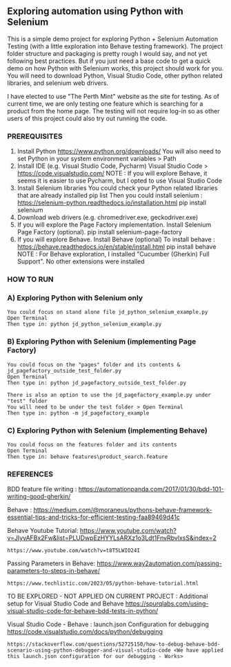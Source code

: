 ## Exploring automation using Python with Selenium

This is a simple demo project for exploring Python + Selenium Automation Testing (with a little exploration into Behave testing framework).  The project folder structure and packaging is pretty rough I would say, and not yet following best practices.  But if you just need a base code to get a quick demo on how Python with Selenium works, this project should work for you.  You will need to download Python, Visual Studio Code, other python related libraries, and selenium web drivers.

I have elected to use "The Perth Mint" website as the site for testing.
As of current time, we are only testing one feature which is searching for a product from the home page.
The testing will not require log-in so as other users of this project could also try out running the code.

### PREREQUISITES
1) Install Python
    https://www.python.org/downloads/
    You will also need to set Python in your system environment variables > Path
2) Install IDE (e.g. Visual Studio Code, Pycharm)
    Visual Studio Code > https://code.visualstudio.com/
        NOTE : If you will explore Behave, it seems it is easier to use Pycharm, but I opted to use Visual Studio Code
3) Install Selenium libraries
    You could check your Python related libraries that are already installed
        pip list
    Then you could install selenium : https://selenium-python.readthedocs.io/installation.html
        pip install selenium
4) Download web drivers (e.g. chromedriver.exe, geckodriver.exe)
5) If you will explore the Page Factory implementation. Install Selenium Page Factory (optional).
    pip install selenium-page-factory
6) If you will explore Behave. Install Behave (optional)
    To install behave : https://behave.readthedocs.io/en/stable/install.html
    pip install behave
        NOTE : For Behave exploration, I installed "Cucumber (Gherkin) Full Support". No other extensions were installed

### HOW TO RUN
### A) Exploring Python with Selenium only
    You could focus on stand alone file jd_python_selenium_example.py
    Open Terminal
    Then type in: python jd_python_selenium_example.py
### B) Exploring Python with Selenium (implementing Page Factory)
    You could focus on the "pages" folder and its contents & jd_pagefactory_outside_test_folder.py
    Open Terminal
    Then type in: python jd_pagefactory_outside_test_folder.py

    There is also an option to use the jd_pagefactory_example.py under "test" folder
    You will need to be under the test folder > Open Terminal
    Then type in: python -m jd_pagefactory_example
### C) Exploring Python with Selenium (implementing Behave)
    You could focus on the features folder and its contents
    Open Terminal
    Then type in: behave features\product_search.feature

### REFERENCES
BDD feature file writing :
    https://automationpanda.com/2017/01/30/bdd-101-writing-good-gherkin/

Behave :
    https://medium.com/@moraneus/pythons-behave-framework-essential-tips-and-tricks-for-efficient-testing-faa89469d41c

Behave Youtube Tutorial:
    https://www.youtube.com/watch?v=JIyvAFBx2Fw&list=PLUDwpEzHYYLsARXz1o3Ldt1FnvRbvlxsS&index=2

    https://www.youtube.com/watch?v=t8T5LWIO24I

Passing Parameters in Behave:
    https://www.way2automation.com/passing-parameters-to-steps-in-behave/

    https://www.techlistic.com/2023/05/python-behave-tutorial.html

TO BE EXPLORED - NOT APPLIED ON CURRENT PROJECT : Additional setup for Visual Studio Code and Behave 
    https://spurqlabs.com/using-visual-studio-code-for-behave-bdd-tests-in-python/

Visual Studio Code - Behave : launch.json Configuration for debugging
    https://code.visualstudio.com/docs/python/debugging

    https://stackoverflow.com/questions/52725150/how-to-debug-behave-bdd-scenario-using-python-debugger-and-visual-studio-code <We have applied this launch.json configuration for our debugging - Works>
    